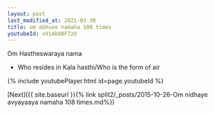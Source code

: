 ```yaml
---
layout: post
last_modified_at: 2021-03-30
title: om abhuve namaha 108 times
youtubeId: vVi4k88F7zU
---
```

 
 
Om Hastheswaraya nama 
 
 -  Who resides in Kala hasthi/Who is the form of air 
 
  
 
  
 
 
 
 
 
 


{% include youtubePlayer.html id=page.youtubeId %}
 
[Next]({{ site.baseurl }}{% link  split2/_posts/2015-10-26-Om nidhaye avyayaaya namaha 108 times.md%})
 
